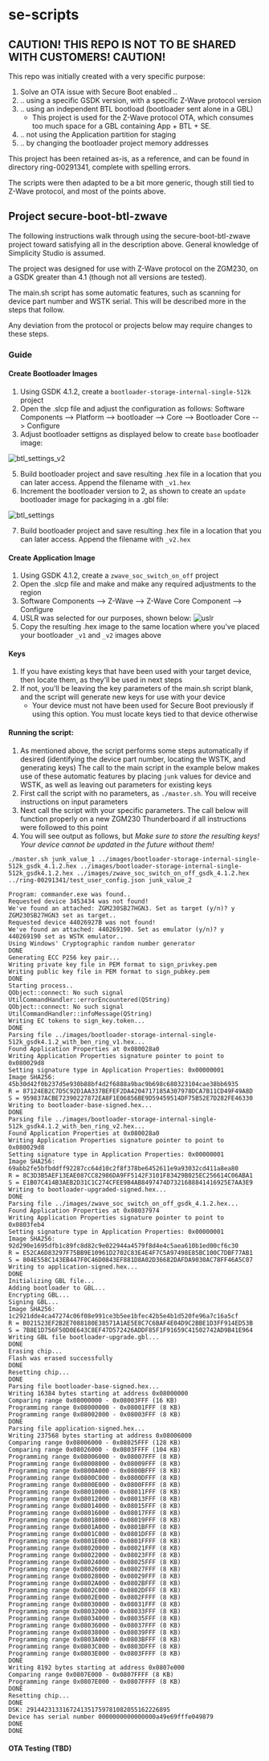 # se-scripts

## CAUTION! THIS REPO IS NOT TO BE SHARED WITH CUSTOMERS! CAUTION!

This repo was initially created with a very specific purpose:

1. Solve an OTA issue with Secure Boot enabled ..
2. .. using a specific GSDK version, with a specific Z-Wave protocol version
3. .. using an independent BTL bootload (bootloader sent alone in a GBL)
    * This project is used for the Z-Wave protocol OTA, which consumes too much space for a GBL containing App + BTL + SE.
4. .. not using the Application partition for staging
5. .. by changing the bootloader project memory addresses

This project has been retained as-is, as a reference, and can be found in directory ring-00291341, complete with spelling errors.

The scripts were then adapted to be a bit more generic, though still tied to Z-Wave protocol, and most of the points above.

## Project secure-boot-btl-zwave

The following instructions walk through using the secure-boot-btl-zwave project toward satisfying all in the description
above. General knowledge of Simplicity Studio is assumed.

The project was designed for use with Z-Wave protocol on the ZGM230, on a GSDK greater than 4.1 (though not all versions are tested).

The main.sh script has some automatic features, such as scanning for device part number and WSTK serial. This will be described more 
in the steps that follow.

Any deviation from the protocol or projects below may require changes to these steps.

### Guide

#### Create Bootloader Images
1. Using GSDK 4.1.2, create a `bootloader-storage-internal-single-512k` project
2. Open the .slcp file and adjust the configuration as follows:
   Software Components --> Platform --> bootloader --> Core --> Bootloader Core --> Configure
3. Adjust bootloader settigns as displayed below to create `base` bootloader image:

![btl_settings_v2](https://user-images.githubusercontent.com/111395060/197108289-bb508f32-7262-4f57-989e-5ac51f8e0bd3.png)

5. Build bootloader project and save resulting .hex file in a location that you can later access. Append the filename with `_v1.hex`
6. Increment the bootloader version to 2, as shown to create an `update` bootloader image for packaging in a .gbl file:

![btl_settings](https://user-images.githubusercontent.com/111395060/197110507-764d261f-30fe-4588-bbaf-093c4b011189.png)

7. Build bootloader project and save resulting .hex file in a location that you can later access. Append the filename with `_v2.hex` 

#### Create Application Image

1. Using GSDK 4.1.2, create a `zwave_soc_switch_on_off` project
2. Open the .slcp file and make and make any required adjustments to the region
3. Software Components --> Z-Wave --> Z-Wave Core Component --> Configure
4. USLR was selected for our purposes, shown below:
![uslr](https://user-images.githubusercontent.com/111395060/197109020-ecc84082-6557-4bfe-9498-22c776762a11.png)
5. Copy the resulting .hex image to the same location where you've placed your bootloader `_v1` and `_v2` images above

#### Keys
1. If you have existing keys that have been used with your target device, then locate them, as they'll be used in next steps
2. If not, you'll be leaving the key parameters of the main.sh script blank, and the script will generate new keys for use with your device
   * Your device must not have been used for Secure Boot previously if using this option. You must locate keys tied to that device otherwise

#### Running the script:

1. As mentioned above, the script performs some steps automatically if desired (identifying the device part number, locating the WSTK, and generating keys)
   The call to the main script in the example below makes use of these automatic features by placing `junk` values for device and WSTK, as well as leaving
   out parameters for existing keys
2. First call the script with no parameters, as `./master.sh`. You will receive instructions on input parameters
3. Next call the script with your specific parameters. The call below will function properly on a new ZGM230 Thunderboard if all instructions were followed to this
   point
4. You will see output as follows, but *Make sure to store the resulting keys! Your device cannot be updated in the future without them!*   

```
./master.sh junk_value_1 ../images/bootloader-storage-internal-single-512k_gsdk_4.1.2.hex ../images/bootloader-storage-internal-single-512k_gsdk4.1.2.hex ../images/zwave_soc_switch_on_off_gsdk_4.1.2.hex ../ring-00291341/test_user_config.json junk_value_2

Program: commander.exe was found..
Requested device 3453434 was not found!
We've found an attached: ZGM230SB27HGN3. Set as target (y/n)? y
ZGM230SB27HGN3 set as target..
Requested device 44026927B was not found!
We've found an attached: 440269190. Set as emulator (y/n)? y
440269190 set as WSTK emulator..
Using Windows' Cryptographic random number generator
DONE
Generating ECC P256 key pair...
Writing private key file in PEM format to sign_privkey.pem
Writing public key file in PEM format to sign_pubkey.pem
DONE
Starting process..
QObject::connect: No such signal UtilCommandHandler::errorEncountered(QString)
QObject::connect: No such signal UtilCommandHandler::infoMessage(QString)
Writing EC tokens to sign_key.token...
DONE
Parsing file ../images/bootloader-storage-internal-single-512k_gsdk4.1.2_with_ben_ring_v1.hex...
Found Application Properties at 0x080028a0
Writing Application Properties signature pointer to point to 0x080029d8
Setting signature type in Application Properties: 0x00000001
Image SHA256: 45b30d42f0b237d5e930b88bf4d2f6888a9bac9b698c680323104cae38bb6935
R = 87124EB2C7D5C92D1AA337BEFEF2DA4204717185A307978DCA7B11CD49F49A8D
S = 959837ACBE72390227872EA8F1E06856BE9D59459514DF75B52E7D282FE46330
Writing to bootloader-base-signed.hex...
DONE
Parsing file ../images/bootloader-storage-internal-single-512k_gsdk4.1.2_with_ben_ring_v2.hex...
Found Application Properties at 0x080028a0
Writing Application Properties signature pointer to point to 0x080029d8
Setting signature type in Application Properties: 0x00000001
Image SHA256: 69abb2fe5bfbddff92287cc64d10c2f8f378be6452611e9a93032cd411a8ea80
R = 8C3D3B5AEF13EAE087CC82986DA9FF5142F3101F83429B025EC256614C06ABA1
S = E1B07C414B3AEB2D31C1C274CFEE9B4AB8497474D7321688841416925E7AA3E9
Writing to bootloader-upgraded-signed.hex...
DONE
Parsing file ../images/zwave_soc_switch_on_off_gsdk_4.1.2.hex...
Found Application Properties at 0x08037974
Writing Application Properties signature pointer to point to 0x0803feb4
Setting signature type in Application Properties: 0x00000001
Image SHA256: 92d290e1695dfb1c89fc8d82c9e022944a4579f8d4e4c5aea610b1ed00cf6c30
R = E52CA6D83297F75BB9E10961D2702C83E4E4F7C5A97498E85BC100C7DBF77AB1
S = 804E558C143EB447F0C46D0843EF881D8A02D36682DAFDA9030AC78FF46A5C07
Writing to application-signed.hex...
DONE
Initializing GBL file...
Adding bootloader to GBL...
Encrypting GBL...
Signing GBL...
Image SHA256: 1c2921dde4ca47274c06f08e991ce3b5ee1bfec42b5e4b1d520fe96a7c16a5cf
R = B021523EF2B2E7088180E38571A1AE5E8C7C6BAF4E04D9C2BBE1D3FF914ED53B
S = 7B8E1D756F50D0E643C8EF47D572426ADDF85F1F91659C41502742AD9B41E964
Writing GBL file bootloader-upgrade.gbl...
DONE
Erasing chip...
Flash was erased successfully
DONE
Resetting chip...
DONE
Parsing file bootloader-base-signed.hex...
Writing 16384 bytes starting at address 0x08000000
Comparing range 0x08000000 - 0x08003FFF (16 KB)
Programming range 0x08000000 - 0x08001FFF (8 KB)
Programming range 0x08002000 - 0x08003FFF (8 KB)
DONE
Parsing file application-signed.hex...
Writing 237568 bytes starting at address 0x08006000
Comparing range 0x08006000 - 0x08025FFF (128 KB)
Comparing range 0x08026000 - 0x0803FFFF (104 KB)
Programming range 0x08006000 - 0x08007FFF (8 KB)
Programming range 0x08008000 - 0x08009FFF (8 KB)
Programming range 0x0800A000 - 0x0800BFFF (8 KB)
Programming range 0x0800C000 - 0x0800DFFF (8 KB)
Programming range 0x0800E000 - 0x0800FFFF (8 KB)
Programming range 0x08010000 - 0x08011FFF (8 KB)
Programming range 0x08012000 - 0x08013FFF (8 KB)
Programming range 0x08014000 - 0x08015FFF (8 KB)
Programming range 0x08016000 - 0x08017FFF (8 KB)
Programming range 0x08018000 - 0x08019FFF (8 KB)
Programming range 0x0801A000 - 0x0801BFFF (8 KB)
Programming range 0x0801C000 - 0x0801DFFF (8 KB)
Programming range 0x0801E000 - 0x0801FFFF (8 KB)
Programming range 0x08020000 - 0x08021FFF (8 KB)
Programming range 0x08022000 - 0x08023FFF (8 KB)
Programming range 0x08024000 - 0x08025FFF (8 KB)
Programming range 0x08026000 - 0x08027FFF (8 KB)
Programming range 0x08028000 - 0x08029FFF (8 KB)
Programming range 0x0802A000 - 0x0802BFFF (8 KB)
Programming range 0x0802C000 - 0x0802DFFF (8 KB)
Programming range 0x0802E000 - 0x0802FFFF (8 KB)
Programming range 0x08030000 - 0x08031FFF (8 KB)
Programming range 0x08032000 - 0x08033FFF (8 KB)
Programming range 0x08034000 - 0x08035FFF (8 KB)
Programming range 0x08036000 - 0x08037FFF (8 KB)
Programming range 0x08038000 - 0x08039FFF (8 KB)
Programming range 0x0803A000 - 0x0803BFFF (8 KB)
Programming range 0x0803C000 - 0x0803DFFF (8 KB)
Programming range 0x0803E000 - 0x0803FFFF (8 KB)
DONE
Writing 8192 bytes starting at address 0x0807e000
Comparing range 0x0807E000 - 0x0807FFFF (8 KB)
Programming range 0x0807E000 - 0x0807FFFF (8 KB)
DONE
Resetting chip...
DONE
DSK: 2914423133167241351759781082055162226895
Device has serial number 0000000000000000a49e69fffe049879
DONE
DONE
```

#### OTA Testing (TBD)
